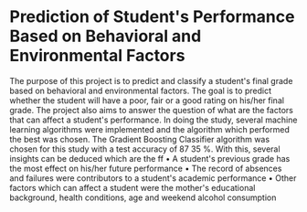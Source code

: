 # Prediction of Student's Performance Based on Behavioral and Environmental Factors
The purpose of this project is to predict and classify a student's final grade based on behavioral and environmental factors. The goal is to predict whether the student will have a poor, fair or a good rating on his/her final grade. The project also aims to answer the question of what are the factors that can affect a student's performance. In doing the study, several machine learning algorithms were implemented and the algorithm which performed the best was chosen. The Gradient Boosting Classifier algorithm was chosen for this study with a test accuracy of 87 35 %.  With this, several insights can be deduced which are the ff • A student's previous grade has the most effect on his/her future performance • The record of absences and failures were contributors to a student's academic performance • Other factors which can affect a student were the mother's educational background, health conditions, age and weekend alcohol consumption
